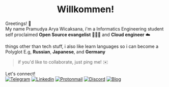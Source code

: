 <h1 align="center"> Willkommen! </h1>

Greetings! 👋  
My name Pramudya Arya Wicaksana, i'm a Informatics Engineering student  
self proclaimed __Open Source evangelist__ 🧑🏻‍💻 and __Cloud engineer__ ☁️  

things other than tech stuff, i also like learn languages so i can become a Polyglot E.g, __Russian__, __Japanese__, and __Germany__  

> if you'd like to collaborate, just ping me! ✉️

Let's connect!  
[![Telegram](![Telegram](https://img.shields.io/badge/Telegram-2CA5E0?style=for-the-badge&logo=telegram&logoColor=white))](https://t.me/ryawcksn)
[![Linkedin](https://img.shields.io/badge/LinkedIn-0077B5?style=for-the-badge&logo=linkedin&logoColor=white)](https://www.linkedin.com/in/ryawcksn/) [![Protonmail](https://img.shields.io/badge/ProtonMail-8B89CC?style=for-the-badge&logo=protonmail&logoColor=white)](mailto:pram.aryawcksn@protonmail.ch) [![Discord](https://img.shields.io/badge/Discord-7289DA?style=for-the-badge&logo=discord&logoColor=white)](AR#7694) [![Blog](https://img.shields.io/badge/Blog-FFA500?style=for-the-badge&logo=rss&logoColor=white)](https://blog.yuuriya.tech)
